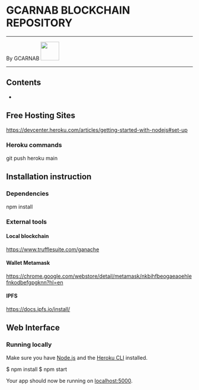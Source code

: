 # GCARNAB BLOCKCHAIN REPOSITORY
___

By GCARNAB <a href='https://github.com/gcarnab'> <img src='https://avatars.githubusercontent.com/u/15156604?v=4' width="50"/></a>
___

## Contents

- 

## Free Hosting Sites

https://devcenter.heroku.com/articles/getting-started-with-nodejs#set-up

### Heroku commands

git push heroku main

## Installation instruction

### Dependencies

npm install

### External tools

#### Local blockchain

https://www.trufflesuite.com/ganache

#### Wallet Metamask

https://chrome.google.com/webstore/detail/metamask/nkbihfbeogaeaoehlefnkodbefgpgknn?hl=en

#### IPFS

https://docs.ipfs.io/install/


## Web Interface

### Running locally

Make sure you have [Node.js](http://nodejs.org/) and the [Heroku CLI](https://cli.heroku.com/) installed.

$ npm install
$ npm start

Your app should now be running on [localhost:5000](http://localhost:5000/).